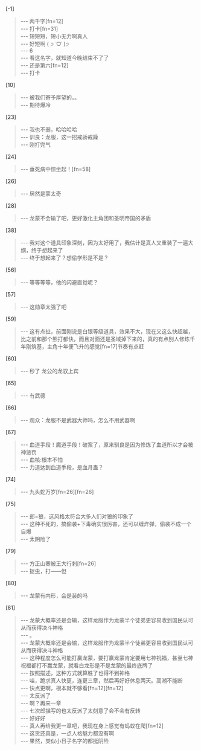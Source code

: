 
[-1] 
>--- 两千字[fn=12]<br>
>--- 打卡[fn=31]<br>
>--- 短短短，短小无力啊真人<br>
>--- 好短啊 ( ੭ ˙ᗜ˙ )੭<br>
>--- 6<br>
>--- 看这名字，就知道今晚结束不了了<br>
>--- 还是第六[fn=12]<br>
>--- 打卡<br>

[10] 
>--- 被我们寄予厚望的。。<br>
>--- 期待爆冷<br>

[23] 
>--- 我也不弱，哈哈哈哈<br>
>--- 训良：龙服，这一招戒骄戒躁<br>
>--- 刚打完气<br>

[24] 
>--- 垂死病中惊坐起！[fn=58]<br>

[26] 
>--- 居然是蒙太奇<br>

[28] 
>--- 龙蒙不会输了吧，更好激化主角团和圣明帝国的矛盾<br>

[38] 
>--- 我对这个道具印象深刻，因为太好用了，我估计是真人又重装了一遍大纲，终于想起来了<br>
>--- 终于想起来了？想偷学形是不是？<br>

[56] 
>--- 等等等等，他的闪避直觉呢？<br>

[57] 
>--- 这勋章太强了吧<br>

[59] 
>--- 这有点扯，前面刚说是白银等级道具，效果不大，现在又这么快超越，比之前和那个熊打都快，而且对面还是圣域掉下来的，真的有点别人修炼千年刚筑基，主角十年便飞升的感觉[fn=17]节奏有点赶<br>

[60] 
>--- 秒了 龙公的龙驭上宾<br>

[65] 
>--- 有武德<br>

[66] 
>--- 观众：龙服不是武器大师吗，怎么不用武器啊<br>

[67] 
>--- 血道手段！魔道手段！破案了，原来驯良是因为修炼了血道所以才会被神惩罚<br>
>--- 血核:根本不怕<br>
>--- 力道达到血道手段，是血月蛊？<br>

[74] 
>--- 九头蛇万岁[fn=26][fn=26]<br>

[75] 
>--- 郎=狼，这风格太符合大多人们对狼的印象了<br>
>--- 这种不死的，搞偷袭+下毒确实很厉害，还可以缠炸弹，偷袭不成一个自爆<br>
>--- 太阴险了<br>

[79] 
>--- 方正山寨被王大行刺[fn=26]<br>
>--- 捉虫，打——但<br>

[80] 
>--- 龙蒙有内形，会是装的吗<br>

[81] 
>--- 龙蒙大概率还是会输，这样龙服作为龙蒙半个徒弟更容易收到国民认可从而获得决斗神格<br>
>--- 。<br>
>--- 龙蒙大概率还是会输，这样龙服作为龙蒙半个徒弟更容易收到国民认可从而获得决斗神格<br>
>--- 这种程度怎么可能打赢龙蒙，要打赢龙蒙肯定要用七神祝福，甚至七神祝福都打不赢龙蒙，就看白龙形是不是龙蒙的最终底牌了<br>
>--- 按照描述，这种方式就算胜了也得不到神格<br>
>--- 哇，跪求真人快更，连更三章，然后再好好休息两天。高潮不能断<br>
>--- 快点更啊，根本就不够看[fn=12][fn=12]<br>
>--- 太反派了<br>
>--- 啊？再来一章<br>
>--- 七次郎描写的也太反派了太刻意了会不会有反转<br>
>--- 好好好<br>
>--- 真人再给我更一章吧，我现在身上感觉有蚂蚁在爬[fn=12]<br>
>--- 这货还真是，一点人格魅力都没有啊<br>
>--- 果然，类似小日子名字的都挺阴险<br>
